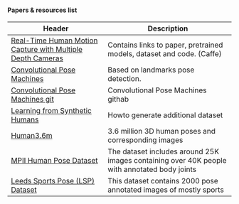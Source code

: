 #### Papers & resources list
 Header | Description 
 -------|-------------
[Real-Time Human Motion Capture with Multiple Depth Cameras](http://www.cs.ubc.ca/~shafaei/homepage/projects/crv16.php) | Contains links to  paper, pretrained models, dataset and code. (Caffe)
[Convolutional Pose Machines](https://arxiv.org/pdf/1602.00134.pdf) | Based on landmarks pose detection. 
[Convolutional Pose Machines git](https://github.com/CMU-Perceptual-Computing-Lab/convolutional-pose-machines-release) | Convolutional Pose Machines githab
[Learning from Synthetic Humans](https://arxiv.org/pdf/1701.01370.pdf) |  Howto generate additional dataset 
[Human3.6m](http://vision.imar.ro/human3.6m/description.php) | 3.6 million 3D human poses and corresponding images
[MPII Human Pose Dataset](http://human-pose.mpi-inf.mpg.de/) | The dataset includes around 25K images containing over 40K people with annotated body joints
[Leeds Sports Pose (LSP) Dataset](http://www.comp.leeds.ac.uk/mat4saj/lsp.html) | This dataset contains 2000 pose annotated images of mostly sports
